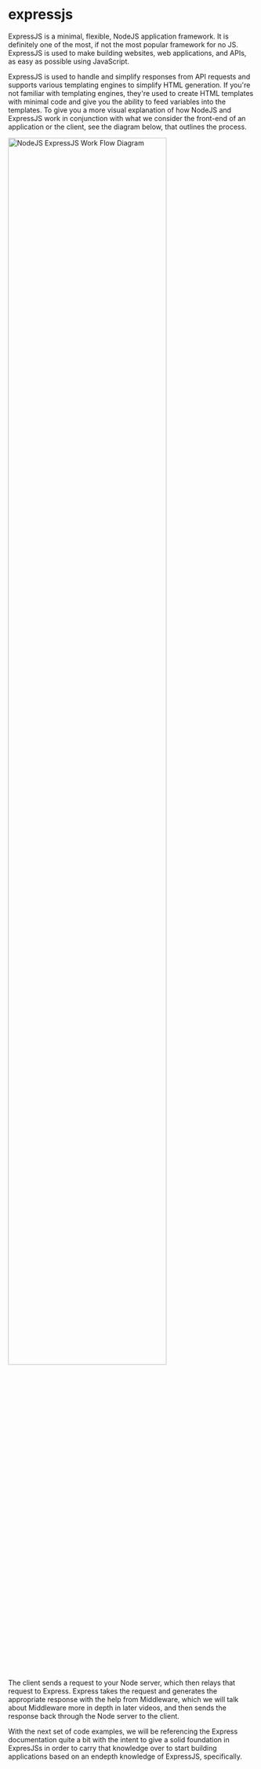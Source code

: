 # expressjs
ExpressJS is a minimal, flexible, NodeJS application framework. It is definitely one of the most, if not the most popular framework for no JS. ExpressJS is used to make building websites, web applications, and APIs, as easy as possible using JavaScript.

ExpressJS is used to handle and simplify responses from API requests and supports various templating engines to simplify HTML generation. If you're not familiar with templating engines, they're used to create HTML templates with minimal code and give you the ability to feed variables into the templates. To give you a more visual explanation of how NodeJS and ExpressJS work in conjunction with what we consider the front-end of an application or the client, see the diagram below, that outlines the process. 

<img src="https://repository-images.githubusercontent.com/586590349/d772e7fe-8204-4572-8c0f-6ac19c08d91b" height="80%" width="80%" alt="NodeJS ExpressJS Work Flow Diagram" title="ExpressJS Work Flow Diagram">

The client sends a request to your Node server, which then relays that request to Express. Express takes the request and generates the appropriate response with the help from Middleware, which we will talk about Middleware more in depth in later videos, and then sends the response back through the Node server to the client. 

With the next set of code examples, we will be referencing the Express documentation quite a bit with the intent to give a solid foundation in ExpresJSs in order to carry that knowledge over to start building applications based on an endepth knowledge of ExpressJS, specifically.
